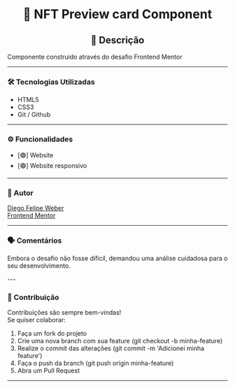 <h1 align="center"> 📌 NFT Preview card Component </h1>

<h2 align="center"> 📖 Descrição   </h2>
<p align="justify"> Componente construido através do desafio Frontend Mentor</p>

---

### 🛠 Tecnologias Utilizadas  
- HTML5  
- CSS3   
- Git / Github
---

### ⚙️ Funcionalidades  
- [🟢] Website  
- [🟢] Website responsivo

---

### 👤 Autor
[Diego Felipe Weber](https://www.linkedin.com/in/diego-weber-474a5aa6/)   
[Frontend Mentor](https://www.frontendmentor.io/solutions/frontend-mentor-nft-preview-card-component-ryHRGuyoSu)

---

### 🗣️ Comentários
<p align="justify">Embora o desafio não fosse difícil, demandou uma análise cuidadosa para o seu desenvolvimento.</p>
---

### 🤝 Contribuição
Contribuições são sempre bem-vindas!   
Se quiser colaborar:
1. Faça um fork do projeto
2. Crie uma nova branch com sua feature (git checkout -b minha-feature)
3. Realize o commit das alterações (git commit -m 'Adicionei minha feature')
4. Faça o push da branch (git push origin minha-feature)
5. Abra um Pull Request

---
